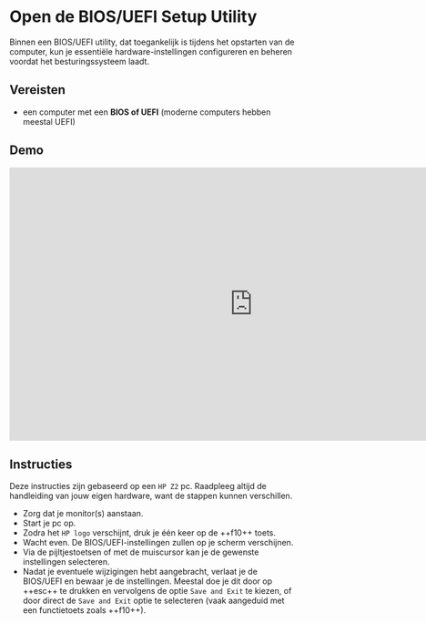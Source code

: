 # Open de BIOS/UEFI Setup Utility

Binnen een BIOS/UEFI utility, dat toegankelijk is tijdens het opstarten van de computer, kun je essentiële hardware-instellingen configureren en beheren voordat het besturingssysteem laadt.

## Vereisten
- een computer met een **BIOS of UEFI** (moderne computers hebben meestal UEFI)

## Demo
<iframe width="854" height="480" src="https://www.youtube.com/embed/NN4nlHj7iC8?autoplay=0&loop=0&mute=0" title="YouTube video player" frameborder="0" allow="accelerometer; autoplay; clipboard-write; encrypted-media; gyroscope; picture-in-picture; web-share" referrerpolicy="strict-origin-when-cross-origin" allowfullscreen></iframe>

## Instructies
Deze instructies zijn gebaseerd op een `HP Z2` pc. Raadpleeg altijd de handleiding van jouw eigen hardware, want de stappen kunnen verschillen.

- Zorg dat je monitor(s) aanstaan.
- Start je pc op.
- Zodra het `HP logo` verschijnt, druk je één keer op de ++f10++ toets.
- Wacht even. De BIOS/UEFI-instellingen zullen op je scherm verschijnen.
- Via de pijltjestoetsen of met de muiscursor kan je de gewenste instellingen selecteren.
- Nadat je eventuele wijzigingen hebt aangebracht, verlaat je de BIOS/UEFI en bewaar je de instellingen. Meestal doe je dit door op ++esc++ te drukken en vervolgens de optie `Save and Exit` te kiezen, of door direct de `Save and Exit` optie te selecteren (vaak aangeduid met een functietoets zoals ++f10++). 